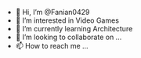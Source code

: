 - 👋 Hi, I’m @Fanian0429
- 👀 I’m interested in Video Games
- 🌱 I’m currently learning Architecture
- 💞️ I’m looking to collaborate on ...
- 📫 How to reach me ...

<!---
Fanian0429/Fanian0429 is a ✨ special ✨ repository because its `README.md` (this file) appears on your GitHub profile.
You can click the Preview link to take a look at your changes.
--->
